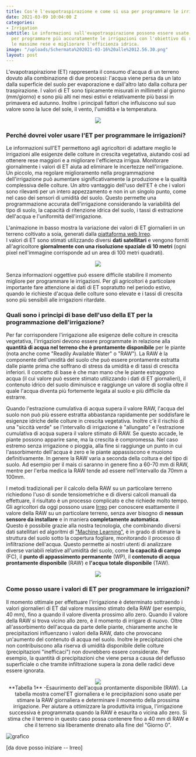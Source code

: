 ```yaml
---
title: Cos'è l'evapotraspirazione e come si usa per programmare le irrigazioni?
date: 2021-03-09 10:04:00 Z
categories:
- Irrigation
subtitle: Le informazioni sull'evapotraspirazione possono essere usate dagli agricoltori
  per programmare più accuratamente le irrigazioni con l'obiettivo di raggiungere
  le massime rese e migliorare l'efficienza idrica.
image: "/uploads/Schermata%202021-03-16%20alle%2012.56.30.png"
layout: post
---
```


L'evapotraspirazione (ET) rappresenta il consumo d'acqua di un terreno dovuto alla combinazione di due processi: l'acqua viene persa da un lato dalla superficie del suolo per evaporazione e dall'altro lato dalla coltura per traspirazione. I valori di ET sono tipicamente misurati in millimetri al giorno (mm/giorno) e sono più alti nei mesi estivi e relativamente più bassi in primavera ed autunno. Inoltre i principali fattori che influiscono sul suo valore sono la luce del sole, il vento, l'umidità e la temperatura.

<p align="center">
<img src="/uploads/Schermata%202021-03-09%20alle%2011.57.16.png">
</p>

### Perché dovrei voler usare l'ET per programmare le irrigazioni?
Le informazioni sull'ET permettono agli agricoltori di adattare meglio le irrigazioni alle esigenze delle colture in crescita vegetativa, aiutando così ad ottenere rese maggiori e a migliorare l'efficienza irrigua. Monitorare giornalmente i valori di ET aiuta ad eliminare le incertezze nell'irrigazione. Un piccolo, ma regolare miglioramento nella programmazione dell'irrigazione può aumentare significativamente la produzione e la qualità complessiva delle colture.
Un altro vantaggio dell'uso dell'ET è che i valori sono rilevanti per un intero appezzamento e non in un singolo punto, come nel caso dei sensori di umidità del suolo. Questo permette una programmazione accurata dell'irrigazione considerando la variabilità del tipo di suolo, la capacità di ritenzione idrica del suolo, i tassi di estrazione dell'acqua e l'uniformità dell'irrigazione.

L'animazione in basso mostra la variazione dei valori di ET giornalieri in un terreno coltivato a soia, generati dalla [piattaforma web Irreo](https://irreo.nodriver.ai).  
I valori di ET sono stimati utilizzando diversi **dati satellitari** e vengono forniti all'agricoltore **giornalmente con una risoluzione spaziale di 10 metri** (ogni pixel nell'immagine corrisponde ad un area di 100 metri quadrati).

<p align="center">
<img src="/uploads/gif2.gif">
</p>

Senza informazioni oggettive può essere difficile stabilire il momento migliore per programmare le irrigazioni. Per gli agricoltori è particolare importante fare attenzione ai dati di ET sopratutto nel periodo estivo, quando le richieste d'acqua delle colture sono elevate e i tassi di crescita sono più sensibili alle irrigazioni ritardate.

### Quali sono i principi di base dell'uso della ET per la programmazione dell'irrigazione?

Per far corrispondere l'irrigazione alle esigenze delle colture in crescita vegetativa, l'irrigazioni devono essere programmate in relazione alla **quantità di acqua nel terreno che è prontamente disponibile** per le piante (nota anche come "Readily Available Water" o "RAW").
La RAW è la componente dell'umidità del suolo che può essere prontamente estratta dalle piante prima che soffrano di stress da umidità e di tassi di crescita inferiori.
Il concetto di base è che man mano che le piante estraggono acqua (il cui valore può essere stimato utilizzando i dati di ET giornalieri), il contenuto idrico del suolo diminuisce e raggiunge un valore di soglia oltre il quale l'acqua diventa più fortemente legata al suolo e più difficile da estrarre. 

Quando l'estrazione cumulativa di acqua supera il valore RAW, l'acqua del suolo non può più essere estratta abbastanza rapidamente per soddisfare le esigenze idriche delle colture in crescita vegetativa. Inoltre c'è il rischio di una "siccità verde" se l'intervallo di irrigazione è "allungato" e l'estrazione cumulativa di acqua supera il valore stimato di RAW. Se questo accade, le piante possono apparire sane, ma la crescita è compromessa. Nel caso estremo senza irrigazione o pioggia, alla fine si raggiunge un punto in cui l'assorbimento dell'acqua è zero e le piante appassiscono e muoiono definitivamente.
In genere la RAW varia a seconda della coltura e del tipo di suolo. Ad esempio per il mais ci saranno in genere fino a 60-70 mm di RAW, mentre per l'erba medica la RAW tende ad essere nell'intervallo da 70mm a 100mm.

I metodi tradizionali per il calcolo della RAW su un particolare terreno richiedono l'uso di sonde tensiometriche e di diversi calcoli manuali da effettuare, il risultato è un processo complicato e che richiede molto tempo.
Gli agricoltori da oggi possono usare [Irreo](https://irreo.nodriver.ai) per conoscere esattamente il valore della RAW su un particolare terreno, senza aver bisogno di **nessun sensore da installare** e in maniera **completamente automatica**.  
Questo è possibile grazie alla nostra tecnologia, che combinando diversi dati satellitari ed algoritmi di ["Machine Learning"](https://it.wikipedia.org/wiki/Apprendimento_automatico), è in grado di stimare la struttura del suolo sotto la copertura fogliare, monitorando il processo di infiltrazione dell'acqua. Questo permette ai nostri utenti di analizzare diverse variabili relative all'umidità del suolo, come **la capacità di campo** (FC), il **punto di appassimento permanente** (WP), il **contenuto di acqua prontamente disponibile** (RAW) e **l'acqua totale disponibile** (TAW).

<p align="center">
<img src="/uploads/Schermata%202021-03-17%20alle%2011.45.53.png">
</p>

### Come posso usare i valori di ET per programmare le irrigazioni?
Il momento ottimale per effettuare l'irrigazione è determinato sottraendo i valori giornalieri di ET dal valore massimo stimato della RAW (per esempio, 40 mm), fino a quando il valore diventa prossimo allo zero. Quando il valore della RAW  si trova vicino allo zero, è il momento di irrigare di nuovo. 
Oltre all'assorbimento dell'acqua da parte delle piante, chiaramente anche le precipitazioni influenzano i valori della RAW, dato che provocano un'aumento del contenuto di acqua nel suolo. Inoltre le precipitazioni che non contribuiscono alla riserva di umidità disponibile delle colture (precipitazioni "inefficaci") non dovrebbero essere considerate. Per esempio, la quantità di precipitazioni che viene persa a causa del deflusso superficiale o che tramite infiltrazione supera la zona delle radici deve essere ignorata.

<p align="center">
<img src="/uploads/Schermata%202021-03-17%20alle%2015.02.15.png">
<span style="display: block; text-align:center;">
**Tabella 1** -Esaurimento dell'acqua prontamente disponibile (RAW). La tabella mostra comel'ET giornaliera e le precipitazioni sono usate per stimare la RAW giornaliera e determinare il momento della prossima irrigazione. Per aiutare a ottimizzare la produttività irrigua, l'irrigazione successiva è programmata quando la RAW è esaurita o vicina allo zero. Si stima che il terreno in questo caso possa contenere fino a 40 mm di RAW e che il terreno sia liberamente drenato alla fine del "Giorno 0".
</span>
</p>

![grafico](/uploads/graph.png)

[da dove posso iniziare -- Irreo]